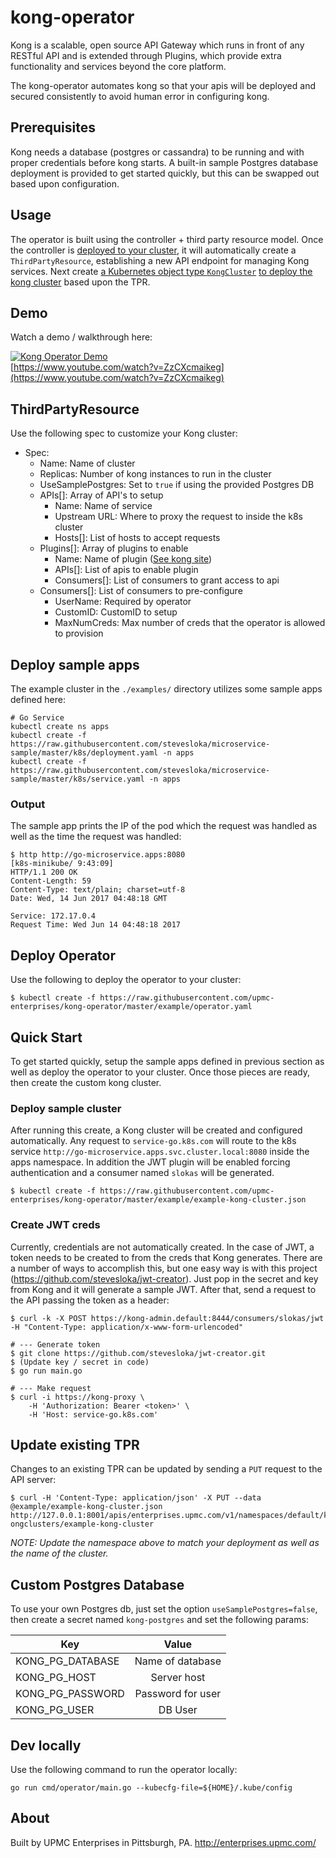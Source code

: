 # kong-operator

Kong is a scalable, open source API Gateway which runs in front of any RESTful API and is extended through Plugins, which provide extra functionality and services beyond the core platform. 

The kong-operator automates kong so that your apis will be deployed and secured consistently to avoid human error in configuring kong. 

## Prerequisites

Kong needs a database (postgres or cassandra) to be running and with proper credentials before kong starts. A built-in sample Postgres database deployment is provided to get started quickly, but this can be swapped out based upon configuration. 

## Usage

The operator is built using the controller + third party resource model. Once the controller is [deployed to your cluster](#deploy-operator), it will automatically create a `ThirdPartyResource`, establishing a new API endpoint for managing Kong services. Next create [a Kubernetes object type `KongCluster`](https://raw.githubusercontent.com/upmc-enterprises/kong-operator/master/example/example-kong-cluster.json) [to deploy the kong cluster](#deploy-sample-cluster) based upon the TPR.

## Demo

Watch a demo / walkthrough here:

[![Kong Operator Demo](http://img.youtube.com/vi/ZzCXcmaikeg/1.jpg)](http://www.youtube.com/watch?v=ZzCXcmaikeg)<br>
[https://www.youtube.com/watch?v=ZzCXcmaikeg](https://www.youtube.com/watch?v=ZzCXcmaikeg)


## ThirdPartyResource

Use the following spec to customize your Kong cluster:

- Spec:
  - Name: Name of cluster
  - Replicas: Number of kong instances to run in the cluster
  - UseSamplePostgres: Set to `true` if using the provided Postgres DB
  - APIs[]: Array of API's to setup
    - Name: Name of service
    - Upstream URL: Where to proxy the request to inside the k8s cluster
    - Hosts[]: List of hosts to accept requests
  - Plugins[]: Array of plugins to enable
    - Name: Name of plugin ([See kong site](https://getkong.org/plugins/))
    - APIs[]: List of apis to enable plugin
    - Consumers[]: List of consumers to grant access to api
  - Consumers[]: List of consumers to pre-configure
    - UserName: Required by operator
    - CustomID: CustomID to setup
    - MaxNumCreds: Max number of creds that the operator is allowed to provision 


## Deploy sample apps

The example cluster in the `./examples/` directory utilizes some sample apps defined here:

```
# Go Service
kubectl create ns apps
kubectl create -f https://raw.githubusercontent.com/stevesloka/microservice-sample/master/k8s/deployment.yaml -n apps
kubectl create -f https://raw.githubusercontent.com/stevesloka/microservice-sample/master/k8s/service.yaml -n apps
```

### Output
 
The sample app prints the IP of the pod which the request was handled as well as the time the request was handled:

```
$ http http://go-microservice.apps:8080                                                                                   [k8s-minikube/ 9:43:09]
HTTP/1.1 200 OK
Content-Length: 59
Content-Type: text/plain; charset=utf-8
Date: Wed, 14 Jun 2017 04:48:18 GMT

Service: 172.17.0.4 
Request Time: Wed Jun 14 04:48:18 2017
```

## Deploy Operator

Use the following to deploy the operator to your cluster:

```
$ kubectl create -f https://raw.githubusercontent.com/upmc-enterprises/kong-operator/master/example/operator.yaml
```

## Quick Start

To get started quickly, setup the sample apps defined in previous section as well as deploy the operator to your cluster. Once those pieces are ready, then create the custom kong cluster.

### Deploy sample cluster

After running this create, a Kong cluster will be created and configured automatically. Any request to `service-go.k8s.com` will route to the k8s service `http://go-microservice.apps.svc.cluster.local:8080` inside the apps namespace. In addition the JWT plugin will be enabled forcing authentication and a consumer named `slokas` will be generated. 

```
$ kubectl create -f https://raw.githubusercontent.com/upmc-enterprises/kong-operator/master/example/example-kong-cluster.json
```

### Create JWT creds

Currently, credentials are not automatically created. In the case of JWT, a token needs to be created to from the creds that Kong generates. There are a number of ways to accomplish this, but one easy way is with this project (https://github.com/stevesloka/jwt-creator). Just pop in the secret and key from Kong and it will generate a sample JWT. After that, send a request to the API passing the token as a header:

```
$ curl -k -X POST https://kong-admin.default:8444/consumers/slokas/jwt -H "Content-Type: application/x-www-form-urlencoded"

# --- Generate token
$ git clone https://github.com/stevesloka/jwt-creator.git
$ (Update key / secret in code)
$ go run main.go

# --- Make request
$ curl -i https://kong-proxy \
    -H 'Authorization: Bearer <token>' \
    -H 'Host: service-go.k8s.com'
```

###

## Update existing TPR

Changes to an existing TPR can be updated by sending a `PUT` request to the API server:

```
$ curl -H 'Content-Type: application/json' -X PUT --data @example/example-kong-cluster.json http://127.0.0.1:8001/apis/enterprises.upmc.com/v1/namespaces/default/k
ongclusters/example-kong-cluster
```

_NOTE: Update the namespace above to match your deployment as well as the name of the cluster._

## Custom Postgres Database

To use your own Postgres db, just set the option `useSamplePostgres=false`, then create a secret named `kong-postgres` and set the following params:

| Key               | Value             | 
| ----------------- |:-----------------:| 
| KONG_PG_DATABASE  | Name of database  | 
| KONG_PG_HOST      | Server host       | 
| KONG_PG_PASSWORD  | Password for user | 
| KONG_PG_USER      | DB User           | 

## Dev locally

Use the following command to run the operator locally:
```
go run cmd/operator/main.go --kubecfg-file=${HOME}/.kube/config
```

## About

Built by UPMC Enterprises in Pittsburgh, PA. http://enterprises.upmc.com/
